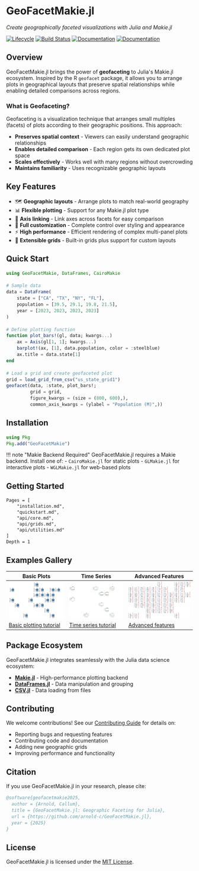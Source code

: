 # GeoFacetMakie.jl

*Create geographically faceted visualizations with Julia and Makie.jl*

[![Lifecycle](https://img.shields.io/badge/lifecycle-experimental-orange.svg)](https://www.tidyverse.org/lifecycle/#experimental)
[![Build Status](https://github.com/arnold-c/GeoFacetMakie.jl/workflows/CI/badge.svg)](https://github.com/arnold-c/GeoFacetMakie.jl/actions?query=workflow%3ACI)
[![Documentation](https://img.shields.io/badge/docs-stable-blue.svg)](https://arnold-c.github.io/GeoFacetMakie.jl/stable)
[![Documentation](https://img.shields.io/badge/docs-dev-blue.svg)](https://arnold-c.github.io/GeoFacetMakie.jl/dev)

## Overview

GeoFacetMakie.jl brings the power of **geofaceting** to Julia's Makie.jl ecosystem. Inspired by the R `geofacet` package, it allows you to arrange plots in geographical layouts that preserve spatial relationships while enabling detailed comparisons across regions.

### What is Geofaceting?

Geofaceting is a visualization technique that arranges small multiples (facets) of plots according to their geographic positions. This approach:

- **Preserves spatial context** - Viewers can easily understand geographic relationships
- **Enables detailed comparison** - Each region gets its own dedicated plot space
- **Scales effectively** - Works well with many regions without overcrowding
- **Maintains familiarity** - Uses recognizable geographic layouts

## Key Features

- 🗺️ **Geographic layouts** - Arrange plots to match real-world geography
- 📊 **Flexible plotting** - Support for any Makie.jl plot type
- 🔗 **Axis linking** - Link axes across facets for easy comparison
- 🎨 **Full customization** - Complete control over styling and appearance
- ⚡ **High performance** - Efficient rendering of complex multi-panel plots
- 🧩 **Extensible grids** - Built-in grids plus support for custom layouts

## Quick Start

```julia
using GeoFacetMakie, DataFrames, CairoMakie

# Sample data
data = DataFrame(
    state = ["CA", "TX", "NY", "FL"],
    population = [39.5, 29.1, 19.8, 21.5],
    year = [2023, 2023, 2023, 2023]
)

# Define plotting function
function plot_bars!(gl, data; kwargs...)
    ax = Axis(gl[1, 1]; kwargs...)
    barplot!(ax, [1], data.population, color = :steelblue)
    ax.title = data.state[1]
end

# Load a grid and create geofaceted plot
grid = load_grid_from_csv("us_state_grid1")
geofacet(data, :state, plot_bars!;
         grid = grid,
         figure_kwargs = (size = (800, 600),),
         common_axis_kwargs = (ylabel = "Population (M)",))
```

## Installation

```julia
using Pkg
Pkg.add("GeoFacetMakie")
```

!!! note "Makie Backend Required"
    GeoFacetMakie.jl requires a Makie backend. Install one of:
    - `CairoMakie.jl` for static plots
    - `GLMakie.jl` for interactive plots
    - `WGLMakie.jl` for web-based plots

## Getting Started

```@contents
Pages = [
    "installation.md",
    "quickstart.md",
    "api/core.md",
    "api/grids.md",
    "api/utilities.md"
]
Depth = 1
```

## Examples Gallery

| Basic Plots | Time Series | Advanced Features |
|-------------|-------------|-------------------|
| ![Population bars](examples/population_bars.png) | ![Time series](examples/population_timeseries.png) | ![Dual timeseries](examples/full_states_dual_timeseries.png) |
| [Basic plotting tutorial](tutorials/basic_usage.md) | [Time series tutorial](examples/timeseries.md) | [Advanced features](tutorials/advanced_features.md) |

## Package Ecosystem

GeoFacetMakie.jl integrates seamlessly with the Julia data science ecosystem:

- **[Makie.jl](https://makie.juliaplots.org/)** - High-performance plotting backend
- **[DataFrames.jl](https://dataframes.juliadata.org/)** - Data manipulation and grouping
- **[CSV.jl](https://csv.juliadata.org/)** - Data loading from files

## Contributing

We welcome contributions! See our [Contributing Guide](guides/contributing.md) for details on:

- Reporting bugs and requesting features
- Contributing code and documentation
- Adding new geographic grids
- Improving performance and functionality

## Citation

If you use GeoFacetMakie.jl in your research, please cite:

```bibtex
@software{geofacetmakie2025,
  author = {Arnold, Callum},
  title = {GeoFacetMakie.jl: Geographic Faceting for Julia},
  url = {https://github.com/arnold-c/GeoFacetMakie.jl},
  year = {2025}
}
```

## License

GeoFacetMakie.jl is licensed under the [MIT License](https://github.com/arnold-c/GeoFacetMakie.jl/blob/master/LICENSE).
